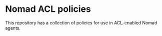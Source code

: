 # Nomad ACL policies

This repository has a collection of policies for use in ACL-enabled Nomad agents.
